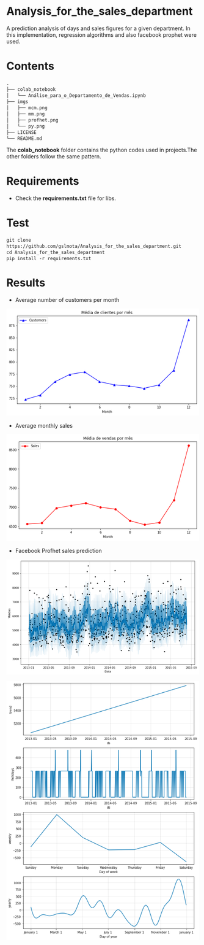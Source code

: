 # Analysis_for_the_sales_department
A prediction analysis of days and sales figures for a given department.
In this implementation, regression algorithms and also facebook prophet were used.

# Contents
``` shell
.
├── colab_notebook
│   └── Análise_para_o_Departamento_de_Vendas.ipynb
├── imgs
│   ├── mcm.png
│   ├── mm.png
│   ├── profhet.png
│   └── py.png
├── LICENSE
└── README.md
```
The **colab_notebook** folder contains the python codes used in projects.The other folders follow the same pattern.

# Requirements

 * Check the **requirements.txt** file for libs.


# Test

```shell
git clone https://github.com/gslmota/Analysis_for_the_sales_department.git
cd Analysis_for_the_sales_department
pip install -r requirements.txt
```



# Results


* Average number of customers per month

![!imgs](https://github.com/gslmota/Analysis_for_the_sales_department/blob/main/imgs/mcm.png)

* Average monthly sales

![!imgs](https://github.com/gslmota/Analysis_for_the_sales_department/blob/main/imgs/mm.png)


* Facebook Profhet sales prediction

![!imgs](https://github.com/gslmota/Analysis_for_the_sales_department/blob/main/imgs/profhet.png)


![!imgs](https://github.com/gslmota/Analysis_for_the_sales_department/blob/main/imgs/py.png)

